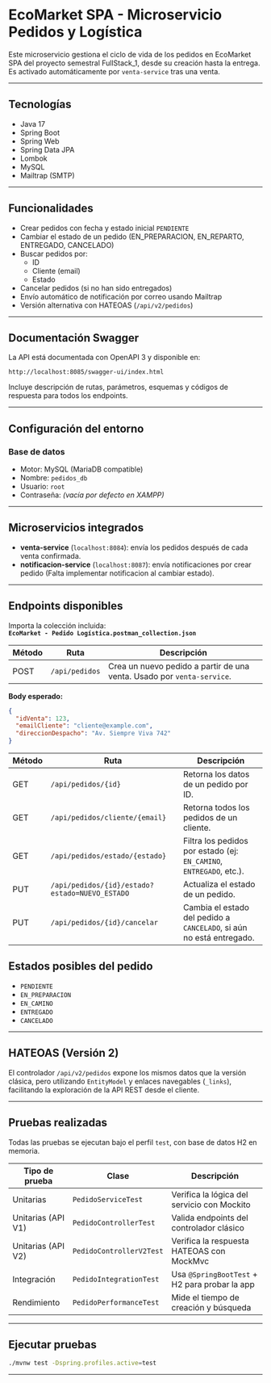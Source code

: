 # EcoMarket SPA - Microservicio Pedidos y Logística

Este microservicio gestiona el ciclo de vida de los pedidos en EcoMarket SPA del proyecto semestral FullStack_1, desde su creación hasta la entrega. Es activado automáticamente por `venta-service` tras una venta.

---

## Tecnologías

- Java 17
- Spring Boot
- Spring Web
- Spring Data JPA
- Lombok
- MySQL
- Mailtrap (SMTP)

---

## Funcionalidades

- Crear pedidos con fecha y estado inicial `PENDIENTE`
- Cambiar el estado de un pedido (EN_PREPARACION, EN_REPARTO, ENTREGADO, CANCELADO)
- Buscar pedidos por:
  - ID
  - Cliente (email)
  - Estado
- Cancelar pedidos (si no han sido entregados)
- Envío automático de notificación por correo usando Mailtrap
- Versión alternativa con HATEOAS (`/api/v2/pedidos`)

---

## Documentación Swagger

La API está documentada con OpenAPI 3 y disponible en:

```
http://localhost:8085/swagger-ui/index.html
```

Incluye descripción de rutas, parámetros, esquemas y códigos de respuesta para todos los endpoints.

---

## Configuración del entorno

### Base de datos

- Motor: MySQL (MariaDB compatible)
- Nombre: `pedidos_db`
- Usuario: `root`
- Contraseña: *(vacía por defecto en XAMPP)*

---

## Microservicios integrados

- **venta-service** (`localhost:8084`): envía los pedidos después de cada venta confirmada.
- **notificacion-service** (`localhost:8087`): envía notificaciones por crear pedido (Falta implementar notificacion al cambiar estado).

---

## Endpoints disponibles

Importa la colección incluida:  
**`EcoMarket - Pedido Logística.postman_collection.json`**

| Método  | Ruta                                         | Descripción                                                               |
|---------|----------------------------------------------|---------------------------------------------------------------------------|
| POST    | `/api/pedidos`                               | Crea un nuevo pedido a partir de una venta. Usado por `venta-service`.    |

**Body esperado:**
```json
{
  "idVenta": 123,
  "emailCliente": "cliente@example.com",
  "direccionDespacho": "Av. Siempre Viva 742"
}
```

| Método | Ruta                                           | Descripción                                                          |
|--------|------------------------------------------------|----------------------------------------------------------------------|
| GET    | `/api/pedidos/{id}`                            | Retorna los datos de un pedido por ID.                               |
| GET    | `/api/pedidos/cliente/{email}`                 | Retorna todos los pedidos de un cliente.                             |
| GET    | `/api/pedidos/estado/{estado}`                 | Filtra los pedidos por estado (ej: `EN_CAMINO`, `ENTREGADO`, etc.).  |
| PUT    | `/api/pedidos/{id}/estado?estado=NUEVO_ESTADO` | Actualiza el estado de un pedido.                                    |
| PUT    | `/api/pedidos/{id}/cancelar`                   | Cambia el estado del pedido a `CANCELADO`, si aún no está entregado. |


## Estados posibles del pedido

- `PENDIENTE`
- `EN_PREPARACION`
- `EN_CAMINO`
- `ENTREGADO`
- `CANCELADO`

---

## HATEOAS (Versión 2)

El controlador `/api/v2/pedidos` expone los mismos datos que la versión clásica, pero utilizando `EntityModel` y enlaces navegables (`_links`), facilitando la exploración de la API REST desde el cliente.

---

## Pruebas realizadas

Todas las pruebas se ejecutan bajo el perfil `test`, con base de datos H2 en memoria.

| Tipo de prueba       | Clase                           | Descripción                                     |
|----------------------|----------------------------------|-------------------------------------------------|
| Unitarias            | `PedidoServiceTest`             | Verifica la lógica del servicio con Mockito     |
| Unitarias (API V1)   | `PedidoControllerTest`          | Valida endpoints del controlador clásico        |
| Unitarias (API V2)   | `PedidoControllerV2Test`        | Verifica la respuesta HATEOAS con MockMvc       |
| Integración          | `PedidoIntegrationTest`         | Usa `@SpringBootTest` + H2 para probar la app   |
| Rendimiento          | `PedidoPerformanceTest`         | Mide el tiempo de creación y búsqueda           |

---

## Ejecutar pruebas

```bash
./mvnw test -Dspring.profiles.active=test
```

---

